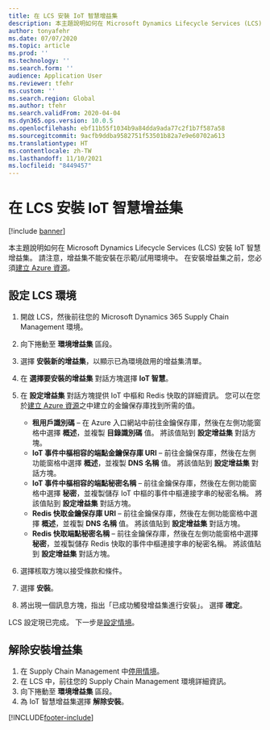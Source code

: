 ```yaml
---
title: 在 LCS 安裝 IoT 智慧增益集
description: 本主題說明如何在 Microsoft Dynamics Lifecycle Services (LCS) 安裝 IoT 智慧增益集。
author: tonyafehr
ms.date: 07/07/2020
ms.topic: article
ms.prod: ''
ms.technology: ''
ms.search.form: ''
audience: Application User
ms.reviewer: tfehr
ms.custom: ''
ms.search.region: Global
ms.author: tfehr
ms.search.validFrom: 2020-04-04
ms.dyn365.ops.version: 10.0.5
ms.openlocfilehash: ebf11b55f1034b9a84dda9ada77c2f1b7f587a58
ms.sourcegitcommit: 9acfb9ddba9582751f53501b82a7e9e60702a613
ms.translationtype: HT
ms.contentlocale: zh-TW
ms.lasthandoff: 11/10/2021
ms.locfileid: "8449457"
---
```

# <a name="install-the-iot-intelligence-add-in-in-lcs"></a>在 LCS 安裝 IoT 智慧增益集

[!include [banner](../../includes/banner.md)]

本主題說明如何在 Microsoft Dynamics Lifecycle Services (LCS) 安裝 IoT 智慧增益集。 請注意，增益集不能安裝在示範/試用環境中。 在安裝增益集之前，您必須[建立 Azure 資源](iot-azure-setup.md)。

## <a name="set-up-the-lcs-environment"></a>設定 LCS 環境

1. 開啟 LCS，然後前往您的 Microsoft Dynamics 365 Supply Chain Management 環境。
2. 向下捲動至 **環境增益集** 區段。
3. 選擇 **安裝新的增益集**，以顯示已為環境啟用的增益集清單。
4. 在 **選擇要安裝的增益集** 對話方塊選擇 **IoT 智慧**。
5. 在 **設定增益集** 對話方塊提供 IoT 中樞和 Redis 快取的詳細資訊。 您可以在您於[建立 Azure 資源](iot-azure-setup.md)之中建立的金鑰保存庫找到所需的值。

    + **租用戶識別碼** – 在 Azure 入口網站中前往金鑰保存庫，然後在左側功能窗格中選擇 **概述**，並複製 **目錄識別碼** 值。 將該值貼到 **設定增益集** 對話方塊。
    + **IoT 事件中樞相容的端點金鑰保存庫 URI** – 前往金鑰保存庫，然後在左側功能窗格中選擇 **概述**，並複製 **DNS 名稱** 值。 將該值貼到 **設定增益集** 對話方塊。
    + **IoT 事件中樞相容的端點秘密名稱** – 前往金鑰保存庫，然後在左側功能窗格中選擇 **秘密**，並複製儲存 IoT 中樞的事件中樞連接字串的秘密名稱。 將該值貼到 **設定增益集** 對話方塊。
    + **Redis 快取金鑰保存庫 URI** – 前往金鑰保存庫，然後在左側功能窗格中選擇 **概述**，並複製 **DNS 名稱** 值。 將該值貼到 **設定增益集** 對話方塊。
    + **Redis 快取端點秘密名稱** – 前往金鑰保存庫，然後在左側功能窗格中選擇 **秘密**，並複製儲存 Redis 快取的事件中樞連接字串的秘密名稱。 將該值貼到 **設定增益集** 對話方塊。

6. 選擇核取方塊以接受條款和條件。
7. 選擇 **安裝**。
8. 將出現一個訊息方塊，指出「已成功觸發增益集進行安裝」。 選擇 **確定**。

LCS 設定現已完成。 下一步是[設定情境](iot-scenario-setup.md)。

## <a name="uninstall-the-add-in"></a><a id="uninstall-addin"></a>解除安裝增益集

1. 在 Supply Chain Management 中[停用情境](iot-scenario-setup.md#disable-a-scenario)。
2. 在 LCS 中，前往您的 Supply Chain Management 環境詳細資訊。
3. 向下捲動至 **環境增益集** 區段。
4. 為 IoT 智慧增益集選擇 **解除安裝**。


[!INCLUDE[footer-include](../../includes/footer-banner.md)]